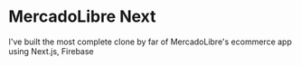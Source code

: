 # MercadoLibre Next

I've built the most complete clone by far of MercadoLibre's ecommerce app using Next.js, Firebase
